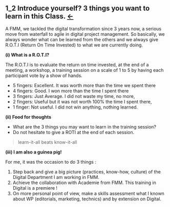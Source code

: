 ## 1_2 Introduce yourself? 3 things you want to learn in this Class. <a href="README.md">&#8592;</a><br>

A FMM, we tackled the digital transformation since 3 years now, a serious move from waterfall to agile in digital project management. So basically, we always wonder what can be learned from the others and we always give R.O.T.I (Return On Time Invested) to what we are currently doing.

**(i) What is a R.O.T.I?**

The R.O.T.I is to evaluate the return on time invested, at the end of a meeting, a workshop, a training session on a scale of 1 to 5 by having each participant vote by a show of hands.

- 5 fingers: Excellent. It was worth more than the time we spent there
- 4 fingers: Good. I won more than the time I spent there
- 3 fingers: Just Average. I did not waste my time, no more,
- 2 fingers: Useful but it was not worth 100% the time I spent there,
- 1 finger: Not useful. I did not win anything, nothing learned.

**(ii) Food for thoughts**
- What are the 3 things you may want to learn in the training session?
- Do not hesitate to give a ROTI at the end of each session.

> learn-it-all beats know-it-all

**(iii) I am also a guinea pig!**

For me, it was the occasion to do 3 things :

1. Step back and give a big picture (practices, know-how, culture) of the Digital Department I am working in FMM.
2. Achieve the collaboration with Academie from FMM. This training in Digital is a premiere !
3. On more personal point of view, make a skills assessment what I known about WP (editorials, marketing, technics) and by extension on Digital.







